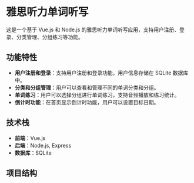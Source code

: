 # 雅思听力单词听写

这是一个基于 Vue.js 和 Node.js 的雅思听力单词听写应用，支持用户注册、登录、分类管理、分组练习等功能。

## 功能特性

- **用户注册和登录**：支持用户注册和登录功能，用户信息存储在 SQLite 数据库中。
- **分类和分组管理**：用户可以查看和管理不同的单词分类和分组。
- **单词练习**：用户可以选择分组进行单词练习，支持音频播放和练习统计。
- **倒计时功能**：在首页显示倒计时功能，用户可以设置目标日期。

## 技术栈

- **前端**：Vue.js
- **后端**：Node.js, Express
- **数据库**：SQLite

## 项目结构
